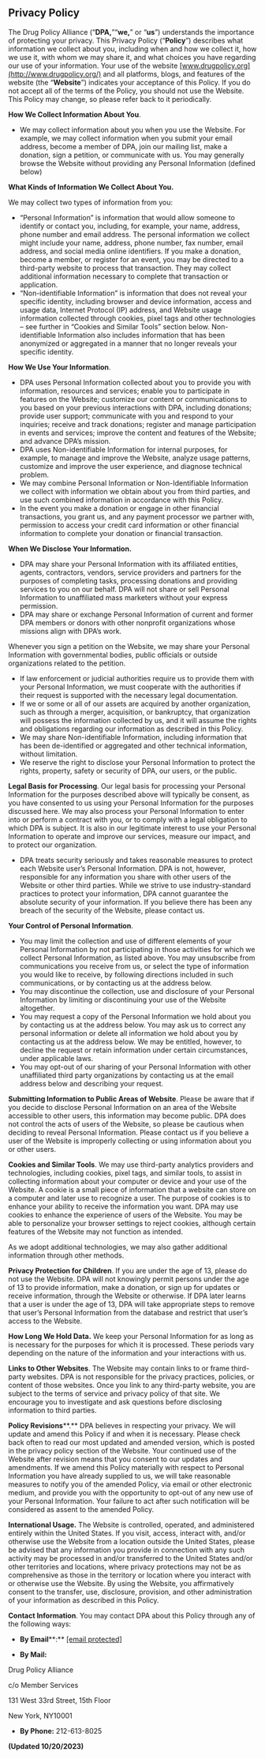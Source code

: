 Privacy Policy
--------------

The Drug Policy Alliance (“**DPA,**”“**we,**” or “**us**”) understands the importance of protecting your privacy. This Privacy Policy (“**Policy**”) describes what information we collect about you, including when and how we collect it, how we use it, with whom we may share it, and what choices you have regarding our use of your information. Your use of the website [www.drugpolicy.org](http://www.drugpolicy.org/) and all platforms, blogs, and features of the website (the “**Website**”) indicates your acceptance of this Policy. If you do not accept all of the terms of the Policy, you should not use the Website. This Policy may change, so please refer back to it periodically.

**How We Collect Information About You**.

* We may collect information about you when you use the Website. For example, we may collect information when you submit your email address, become a member of DPA, join our mailing list, make a donation, sign a petition, or communicate with us. You may generally browse the Website without providing any Personal Information (defined below)

**What Kinds of Information We Collect About You.**

We may collect two types of information from you:

* “Personal Information” is information that would allow someone to identify or contact you, including, for example, your name, address, phone number and email address. The personal information we collect might include your name, address, phone number, fax number, email address, and social media online identifiers. If you make a donation, become a member, or register for an event, you may be directed to a third-party website to process that transaction. They may collect additional information necessary to complete that transaction or application.
* “Non-identifiable Information” is information that does not reveal your specific identity, including browser and device information, access and usage data, Internet Protocol (IP) address, and Website usage information collected through cookies, pixel tags and other technologies – see further in “Cookies and Similar Tools” section below. Non-identifiable Information also includes information that has been anonymized or aggregated in a manner that no longer reveals your specific identity.

**How We Use Your Information**.

* DPA uses Personal Information collected about you to provide you with information, resources and services; enable you to participate in features on the Website; customize our content or communications to you based on your previous interactions with DPA, including donations; provide user support; communicate with you and respond to your inquiries; receive and track donations; register and manage participation in events and services; improve the content and features of the Website; and advance DPA’s mission.
* DPA uses Non-identifiable Information for internal purposes, for example, to manage and improve the Website, analyze usage patterns, customize and improve the user experience, and diagnose technical problem.
* We may combine Personal Information or Non-Identifiable Information we collect with information we obtain about you from third parties, and use such combined information in accordance with this Policy.
* In the event you make a donation or engage in other financial transactions, you grant us, and any payment processor we partner with, permission to access your credit card information or other financial information to complete your donation or financial transaction.

**When We Disclose Your Information.**

* DPA may share your Personal Information with its affiliated entities, agents, contractors, vendors, service providers and partners for the purposes of completing tasks, processing donations and providing services to you on our behalf. DPA will not share or sell Personal Information to unaffiliated mass marketers without your express permission.
* DPA may share or exchange Personal Information of current and former DPA members or donors with other nonprofit organizations whose missions align with DPA’s work.

Whenever you sign a petition on the Website, we may share your Personal Information with governmental bodies, public officials or outside organizations related to the petition.

* If law enforcement or judicial authorities require us to provide them with your Personal Information, we must cooperate with the authorities if their request is supported with the necessary legal documentation.
* If we or some or all of our assets are acquired by another organization, such as through a merger, acquisition, or bankruptcy, that organization will possess the information collected by us, and it will assume the rights and obligations regarding our information as described in this Policy.
* We may share Non-identifiable Information, including information that has been de-identified or aggregated and other technical information, without limitation.
* We reserve the right to disclose your Personal Information to protect the rights, property, safety or security of DPA, our users, or the public.

**Legal Basis for Processing**. Our legal basis for processing your Personal Information for the purposes described above will typically be consent, as you have consented to us using your Personal Information for the purposes discussed here. We may also process your Personal Information to enter into or perform a contract with you, or to comply with a legal obligation to which DPA is subject. It is also in our legitimate interest to use your Personal Information to operate and improve our services, measure our impact, and to protect our organization.

* DPA treats security seriously and takes reasonable measures to protect each Website user’s Personal Information. DPA is not, however, responsible for any information you share with other users of the Website or other third parties. While we strive to use industry-standard practices to protect your information, DPA cannot guarantee the absolute security of your information. If you believe there has been any breach of the security of the Website, please contact us.

**Your Control of Personal Information**.

* You may limit the collection and use of different elements of your Personal Information by not participating in those activities for which we collect Personal Information, as listed above. You may unsubscribe from communications you receive from us, or select the type of information you would like to receive, by following directions included in such communications, or by contacting us at the address below.
* You may discontinue the collection, use and disclosure of your Personal Information by limiting or discontinuing your use of the Website altogether.
* You may request a copy of the Personal Information we hold about you by contacting us at the address below. You may ask us to correct any personal information or delete all information we hold about you by contacting us at the address below. We may be entitled, however, to decline the request or retain information under certain circumstances, under applicable laws.
* You may opt-out of our sharing of your Personal Information with other unaffiliated third party organizations by contacting us at the email address below and describing your request.

**Submitting Information to Public Areas of Website**. Please be aware that if you decide to disclose Personal Information on an area of the Website accessible to other users, this information may become public. DPA does not control the acts of users of the Website, so please be cautious when deciding to reveal Personal Information. Please contact us if you believe a user of the Website is improperly collecting or using information about you or other users.

**Cookies and Similar Tools**. We may use third-party analytics providers and technologies, including cookies, pixel tags, and similar tools, to assist in collecting information about your computer or device and your use of the Website. A cookie is a small piece of information that a website can store on a computer and later use to recognize a user. The purpose of cookies is to enhance your ability to receive the information you want. DPA may use cookies to enhance the experience of users of the Website. You may be able to personalize your browser settings to reject cookies, although certain features of the Website may not function as intended.

As we adopt additional technologies, we may also gather additional information through other methods.

**Privacy Protection for Children**. If you are under the age of 13, please do not use the Website. DPA will not knowingly permit persons under the age of 13 to provide information, make a donation, or sign up for updates or receive information, through the Website or otherwise. If DPA later learns that a user is under the age of 13, DPA will take appropriate steps to remove that user’s Personal Information from the database and restrict that user’s access to the Website.

**How Long We Hold Data.** We keep your Personal Information for as long as is necessary for the purposes for which it is processed. These periods vary depending on the nature of the information and your interactions with us.

**Links to Other Websites**. The Website may contain links to or frame third-party websites. DPA is not responsible for the privacy practices, policies, or content of those websites. Once you link to any third-party website, you are subject to the terms of service and privacy policy of that site. We encourage you to investigate and ask questions before disclosing information to third parties.

**Policy Revisions****.** DPA believes in respecting your privacy. We will update and amend this Policy if and when it is necessary. Please check back often to read our most updated and amended version, which is posted in the privacy policy section of the Website. Your continued use of the Website after revision means that you consent to our updates and amendments. If we amend this Policy materially with respect to Personal Information you have already supplied to us, we will take reasonable measures to notify you of the amended Policy, via email or other electronic medium, and provide you with the opportunity to opt-out of any new use of your Personal Information. Your failure to act after such notification will be considered as assent to the amended Policy.

**International Usage.** The Website is controlled, operated, and administered entirely within the United States. If you visit, access, interact with, and/or otherwise use the Website from a location outside the United States, please be advised that any information you provide in connection with any such activity may be processed in and/or transferred to the United States and/or other territories and locations, where privacy protections may not be as comprehensive as those in the territory or location where you interact with or otherwise use the Website. By using the Website, you affirmatively consent to the transfer, use, disclosure, provision, and other administration of your information as described in this Policy.

**Contact Information**. You may contact DPA about this Policy through any of the following ways:

* **By Email****:** [\[email protected\]](https://drugpolicy.org/cdn-cgi/l/email-protection)

* **By Mail:**

Drug Policy Alliance

c/o Member Services

131 West 33rd Street, 15th Floor

New York, NY10001

* **By Phone:** 212-613-8025

**(Updated 10/20/2023)**